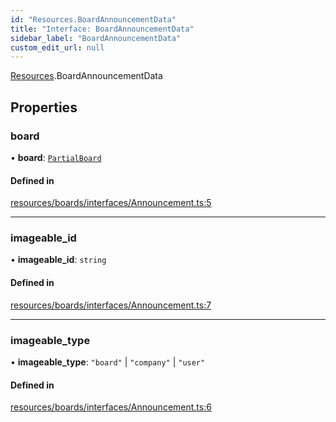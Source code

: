 ```yaml
---
id: "Resources.BoardAnnouncementData"
title: "Interface: BoardAnnouncementData"
sidebar_label: "BoardAnnouncementData"
custom_edit_url: null
---
```


[Resources](../modules/Resources.md).BoardAnnouncementData

## Properties

### board

• **board**: [`PartialBoard`](Resources.PartialBoard.md)

#### Defined in

[resources/boards/interfaces/Announcement.ts:5](https://github.com/Teck-Digital/teckboard-api-js/blob/0ed37d3/packages/v1/resources/boards/interfaces/Announcement.ts#L5)

___

### imageable\_id

• **imageable\_id**: `string`

#### Defined in

[resources/boards/interfaces/Announcement.ts:7](https://github.com/Teck-Digital/teckboard-api-js/blob/0ed37d3/packages/v1/resources/boards/interfaces/Announcement.ts#L7)

___

### imageable\_type

• **imageable\_type**: ``"board"`` \| ``"company"`` \| ``"user"``

#### Defined in

[resources/boards/interfaces/Announcement.ts:6](https://github.com/Teck-Digital/teckboard-api-js/blob/0ed37d3/packages/v1/resources/boards/interfaces/Announcement.ts#L6)
